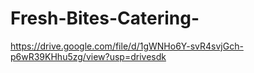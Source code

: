 # Fresh-Bites-Catering-
https://drive.google.com/file/d/1gWNHo6Y-svR4svjGch-p6wR39KHhu5zg/view?usp=drivesdk 
